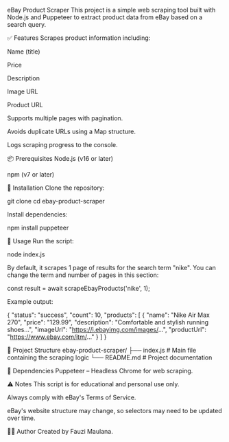 eBay Product Scraper
This project is a simple web scraping tool built with Node.js and Puppeteer to extract product data from eBay based on a search query.

✅ Features
Scrapes product information including:

Name (title)

Price

Description

Image URL

Product URL

Supports multiple pages with pagination.

Avoids duplicate URLs using a Map structure.

Logs scraping progress to the console.

📦 Prerequisites
Node.js (v16 or later)

npm (v7 or later)

🔧 Installation
Clone the repository:

git clone <repository-url>
cd ebay-product-scraper

Install dependencies:

npm install puppeteer

🚀 Usage
Run the script:

node index.js

By default, it scrapes 1 page of results for the search term "nike".
You can change the term and number of pages in this section:

const result = await scrapeEbayProducts('nike', 1);

Example output:

{
"status": "success",
"count": 10,
"products": [
{
"name": "Nike Air Max 270",
"price": "129.99",
"description": "Comfortable and stylish running shoes...",
"imageUrl": "https://i.ebayimg.com/images/...",
"productUrl": "https://www.ebay.com/itm/..."
}
]
}

📂 Project Structure
ebay-product-scraper/
├── index.js # Main file containing the scraping logic
└── README.md # Project documentation

🧪 Dependencies
Puppeteer – Headless Chrome for web scraping.

⚠️ Notes
This script is for educational and personal use only.

Always comply with eBay's Terms of Service.

eBay's website structure may change, so selectors may need to be updated over time.

👨‍💻 Author
Created by Fauzi Maulana.
